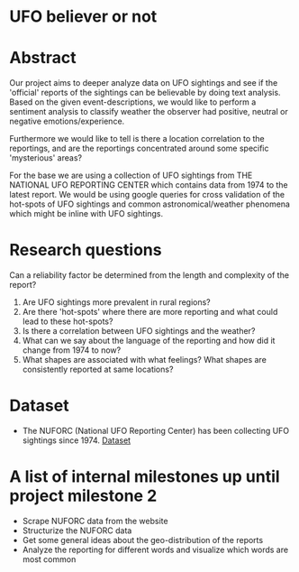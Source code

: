 # UFO believer or not

# Abstract

Our project aims to deeper analyze data on UFO sightings and see if the 'official' reports of the sightings can be believable by doing text analysis. Based on the given event-descriptions, we would like to perform a sentiment analysis to classify weather the observer had positive, neutral or negative emotions/experience. 

Furthermore we would like to tell is there a location correlation to the reportings, and are the reportings concentrated around some specific 'mysterious' areas?

For the base we are using a collection of UFO sightings from THE NATIONAL UFO REPORTING CENTER which contains data from 1974 to the latest report. We would be using google queries for cross validation of the hot-spots of UFO sightings and common astronomical/weather phenomena which might be inline with UFO sightings.


# Research questions

 Can a reliability factor be determined from the length and complexity of the report?
1. Are UFO sightings more prevalent in rural regions?
2. Are there 'hot-spots' where there are more reporting and what could lead to these hot-spots? 
3. Is there a correlation between UFO sightings and the weather?
4. What can we say about the language of the reporting and how did it change from 1974 to now?
5. What shapes are associated with what feelings? What shapes are consistently reported at same locations?

# Dataset
* The NUFORC (National UFO Reporting Center) has been collecting UFO sightings since 1974. [Dataset](http://www.nuforc.org/webreports.html)


# A list of internal milestones up until project milestone 2
- Scrape NUFORC data from the website
- Structurize the NUFORC data
- Get some general ideas about the geo-distribution of the reports
- Analyze the reporting for different words and visualize which words are most common
